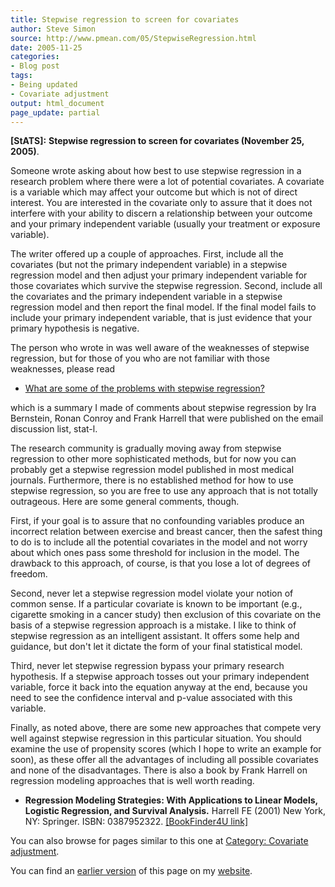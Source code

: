 ```yaml
---
title: Stepwise regression to screen for covariates
author: Steve Simon
source: http://www.pmean.com/05/StepwiseRegression.html
date: 2005-11-25
categories:
- Blog post
tags:
- Being updated
- Covariate adjustment
output: html_document
page_update: partial
---
```

**[StATS]:** **Stepwise regression to screen for
covariates (November 25, 2005)**.

Someone wrote asking about how best to use stepwise regression in a
research problem where there were a lot of potential covariates. A
covariate is a variable which may affect your outcome but which is not
of direct interest. You are interested in the covariate only to assure
that it does not interfere with your ability to discern a relationship
between your outcome and your primary independent variable (usually your
treatment or exposure variable).

The writer offered up a couple of approaches. First, include all the
covariates (but not the primary independent variable) in a stepwise
regression model and then adjust your primary independent variable for
those covariates which survive the stepwise regression. Second, include
all the covariates and the primary independent variable in a stepwise
regression model and then report the final model. If the final model
fails to include your primary independent variable, that is just
evidence that your primary hypothesis is negative.

The person who wrote in was well aware of the weaknesses of stepwise
regression, but for those of you who are not familiar with those
weaknesses, please read

- [What are some of the problems with stepwise
regression?](../faq/faq12.asp)

which is a summary I made of comments about stepwise regression by Ira
Bernstein, Ronan Conroy and Frank Harrell that were published on the
email discussion list, stat-l.

The research community is gradually moving away from stepwise regression
to other more sophisticated methods, but for now you can probably get a
stepwise regression model published in most medical journals.
Furthermore, there is no established method for how to use stepwise
regression, so you are free to use any approach that is not totally
outrageous. Here are some general comments, though.

First, if your goal is to assure that no confounding variables produce
an incorrect relation between exercise and breast cancer, then the
safest thing to do is to include all the potential covariates in the
model and not worry about which ones pass some threshold for inclusion
in the model. The drawback to this approach, of course, is that you lose
a lot of degrees of freedom.

Second, never let a stepwise regression model violate your notion of
common sense. If a particular covariate is known to be important (e.g.,
cigarette smoking in a cancer study) then exclusion of this covariate on
the basis of a stepwise regression approach is a mistake. I like to
think of stepwise regression as an intelligent assistant. It offers some
help and guidance, but don't let it dictate the form of your final
statistical model.

Third, never let stepwise regression bypass your primary research
hypothesis. If a stepwise approach tosses out your primary independent
variable, force it back into the equation anyway at the end, because you
need to see the confidence interval and p-value associated with this
variable.

Finally, as noted above, there are some new approaches that compete very
well against stepwise regression in this particular situation. You
should examine the use of propensity scores (which I hope to write an
example for soon), as these offer all the advantages of including all
possible covariates and none of the disadvantages. There is also a book
by Frank Harrell on regression modeling approaches that is well worth
reading.

- **Regression Modeling Strategies: With Applications to Linear
Models, Logistic Regression, and Survival Analysis.** Harrell
FE (2001) New York, NY: Springer. ISBN: 0387952322. [\[BookFinder4U
link\]](http://www.bookfinder4u.com/detail/0387952322.html)

You can also browse
for pages similar to this one at [Category: Covariate
adjustment](../category/CovariateAdjustment.html).

You can find an [earlier version][sim1] of this page on my [website][sim2].

[sim1]: http://www.pmean.com/05/StepwiseRegression.html
[sim2]: http://www.pmean.com

